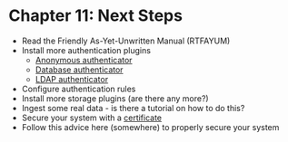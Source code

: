 Chapter 11: Next Steps
======================

- Read the Friendly As-Yet-Unwritten Manual (RTFAYUM)
- Install more authentication plugins
  - [Anonymous authenticator](https://repo.icatproject.org/site/authn/anon/1.1.2/installation.html)
  - [Database authenticator](https://repo.icatproject.org/site/authn/db/2.0.0/installation.html)
  - [LDAP authenticator](https://repo.icatproject.org/site/authn/ldap/1.2.1/installation.html)
- Configure authentication rules
- Install more storage plugins (are there any more?)
- Ingest some real data - is there a tutorial on how to do this?
- Secure your system with a [certificate](https://icatproject.org/installation/glassfish/certificate/)
- Follow this advice here (somewhere) to properly secure your system
